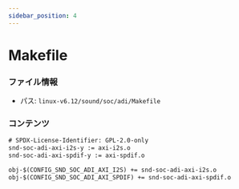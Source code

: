 ```yaml
---
sidebar_position: 4
---
```

# Makefile

### ファイル情報

- パス: `linux-v6.12/sound/soc/adi/Makefile`

### コンテンツ

```txt
# SPDX-License-Identifier: GPL-2.0-only
snd-soc-adi-axi-i2s-y := axi-i2s.o
snd-soc-adi-axi-spdif-y := axi-spdif.o

obj-$(CONFIG_SND_SOC_ADI_AXI_I2S) += snd-soc-adi-axi-i2s.o
obj-$(CONFIG_SND_SOC_ADI_AXI_SPDIF) += snd-soc-adi-axi-spdif.o

```
